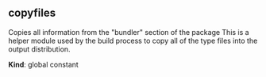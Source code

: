 <a name="copyfiles"></a>

## copyfiles
Copies all information from the "bundler" section of the package
This is a helper module used by the build process to copy all of the
type files into the output distribution.

**Kind**: global constant  
